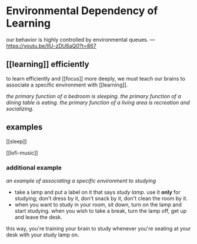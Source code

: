 # Environmental Dependency of Learning

our behavior is highly controlled by environmental queues. &mdash; <https://youtu.be/IlU-zDU6aQ0?t=867>

## [[learning]] efficiently

to learn efficiently and [[focus]] more deeply, we must teach our brains to associate a specific environment with [[learning]].

_the primary function of a bedroom is sleeping. the primary function of a dining table is eating. the primary function of a living area is recreation and socializing._

## examples

[[sleep]]

[[lofi-music]]

### additional example

_an example of associating a specific environment to studying_

- take a lamp and put a label on it that says _study lamp_. use it **only** for studying; don't dress by it, don't snack by it, don't clean the room by it.
- when you want to study in your room, sit down, turn on the lamp and start studying. when you wish to take a break, turn the lamp off, get up and leave the desk.

this way, you're training your brain to study whenever you're seating at your desk with your study lamp on.
